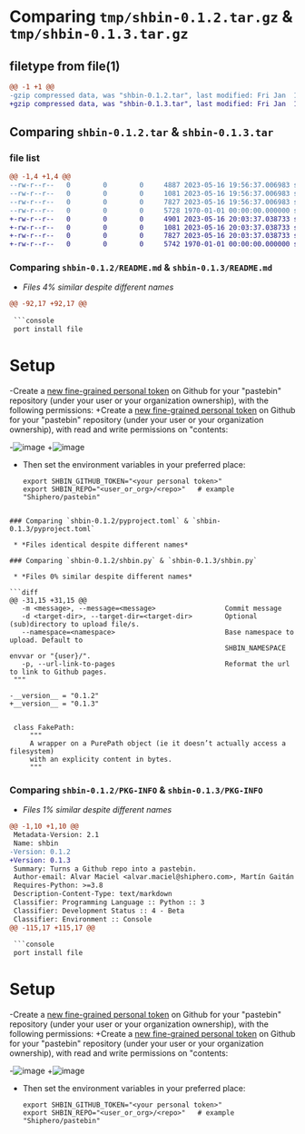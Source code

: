 # Comparing `tmp/shbin-0.1.2.tar.gz` & `tmp/shbin-0.1.3.tar.gz`

## filetype from file(1)

```diff
@@ -1 +1 @@
-gzip compressed data, was "shbin-0.1.2.tar", last modified: Fri Jan  1 00:00:00 2016, max compression
+gzip compressed data, was "shbin-0.1.3.tar", last modified: Fri Jan  1 00:00:00 2016, max compression
```

## Comparing `shbin-0.1.2.tar` & `shbin-0.1.3.tar`

### file list

```diff
@@ -1,4 +1,4 @@
--rw-r--r--   0        0        0     4887 2023-05-16 19:56:37.006983 shbin-0.1.2/README.md
--rw-r--r--   0        0        0     1081 2023-05-16 19:56:37.006983 shbin-0.1.2/pyproject.toml
--rw-r--r--   0        0        0     7827 2023-05-16 19:56:37.006983 shbin-0.1.2/shbin.py
--rw-r--r--   0        0        0     5728 1970-01-01 00:00:00.000000 shbin-0.1.2/PKG-INFO
+-rw-r--r--   0        0        0     4901 2023-05-16 20:03:37.038733 shbin-0.1.3/README.md
+-rw-r--r--   0        0        0     1081 2023-05-16 20:03:37.038733 shbin-0.1.3/pyproject.toml
+-rw-r--r--   0        0        0     7827 2023-05-16 20:03:37.038733 shbin-0.1.3/shbin.py
+-rw-r--r--   0        0        0     5742 1970-01-01 00:00:00.000000 shbin-0.1.3/PKG-INFO
```

### Comparing `shbin-0.1.2/README.md` & `shbin-0.1.3/README.md`

 * *Files 4% similar despite different names*

```diff
@@ -92,17 +92,17 @@
 
 ```console
 port install file
 ```
 
 # Setup
 
-Create a [new fine-grained personal token](https://github.com/settings/personal-access-tokens/new) on Github for your "pastebin" repository (under your user or your organization ownership), with the following permissions: 
+Create a [new fine-grained personal token](https://github.com/settings/personal-access-tokens/new) on Github for your "pastebin" repository (under your user or your organization ownership), with read and write permissions on "contents: 
 
-![image](https://user-images.githubusercontent.com/2355719/238744990-94388e54-4cf3-4e01-8276-0675059d0cda.png)
+![image](https://user-images.githubusercontent.com/2355719/238758491-9d15e7e6-e4b7-43c8-a321-b65c968fc7e0.png)
 
 - Then set the environment variables in your preferred place:
     
   ```
   export SHBIN_GITHUB_TOKEN="<your personal token>"
   export SHBIN_REPO="<user_or_org>/<repo>"   # example "Shiphero/pastebin"   
    ```
```

### Comparing `shbin-0.1.2/pyproject.toml` & `shbin-0.1.3/pyproject.toml`

 * *Files identical despite different names*

### Comparing `shbin-0.1.2/shbin.py` & `shbin-0.1.3/shbin.py`

 * *Files 0% similar despite different names*

```diff
@@ -31,15 +31,15 @@
   -m <message>, --message=<message>                 Commit message
   -d <target-dir>, --target-dir=<target-dir>        Optional (sub)directory to upload file/s. 
   --namespace=<namespace>                           Base namespace to upload. Default to
                                                     SHBIN_NAMESPACE envvar or "{user}/". 
   -p, --url-link-to-pages                           Reformat the url to link to Github pages. 
 """
 
-__version__ = "0.1.2"
+__version__ = "0.1.3"
 
 
 class FakePath:
     """
     A wrapper on a PurePath object (ie it doesn’t actually access a filesystem)
     with an explicity content in bytes.
     """
```

### Comparing `shbin-0.1.2/PKG-INFO` & `shbin-0.1.3/PKG-INFO`

 * *Files 1% similar despite different names*

```diff
@@ -1,10 +1,10 @@
 Metadata-Version: 2.1
 Name: shbin
-Version: 0.1.2
+Version: 0.1.3
 Summary: Turns a Github repo into a pastebin.
 Author-email: Alvar Maciel <alvar.maciel@shiphero.com>, Martín Gaitán <marting@shiphero.com>
 Requires-Python: >=3.8
 Description-Content-Type: text/markdown
 Classifier: Programming Language :: Python :: 3
 Classifier: Development Status :: 4 - Beta
 Classifier: Environment :: Console
@@ -115,17 +115,17 @@
 
 ```console
 port install file
 ```
 
 # Setup
 
-Create a [new fine-grained personal token](https://github.com/settings/personal-access-tokens/new) on Github for your "pastebin" repository (under your user or your organization ownership), with the following permissions: 
+Create a [new fine-grained personal token](https://github.com/settings/personal-access-tokens/new) on Github for your "pastebin" repository (under your user or your organization ownership), with read and write permissions on "contents: 
 
-![image](https://user-images.githubusercontent.com/2355719/238744990-94388e54-4cf3-4e01-8276-0675059d0cda.png)
+![image](https://user-images.githubusercontent.com/2355719/238758491-9d15e7e6-e4b7-43c8-a321-b65c968fc7e0.png)
 
 - Then set the environment variables in your preferred place:
     
   ```
   export SHBIN_GITHUB_TOKEN="<your personal token>"
   export SHBIN_REPO="<user_or_org>/<repo>"   # example "Shiphero/pastebin"   
    ```
```

